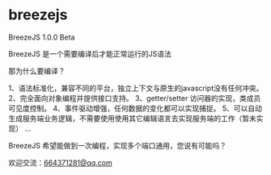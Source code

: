 # breezejs
BreezeJS 1.0.0 Beta

BreezeJS 是一个需要编译后才能正常运行的JS语法<br/>

那为什么要编译？<br/>

1、语法标准化，兼容不同的平台，独立上下文与原生的javascript没有任何冲突。
2、完全面向对象编程并提供接口支持。
3、getter/setter 访问器的实现，类成员可见度控制。
4、事件驱动增强，任何数据的变化都可以实现捕捉。
5、可以自动生成服务端业务逻辑，不需要使用使用其它编辑语言去实现服务端的工作（暂未实现）
...

BreezeJS 希望能做到一次编程，实现多个端口通用，您说有可能吗？ <br/>

欢迎交流：664371281@qq.com

